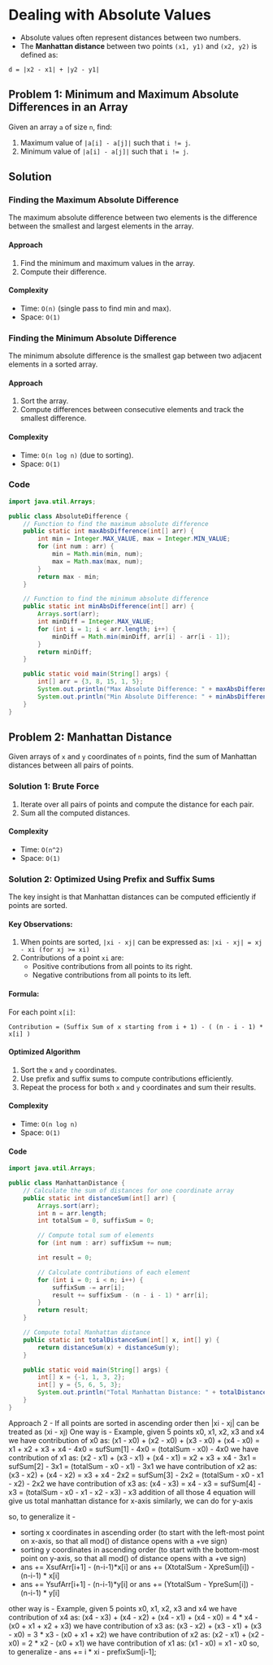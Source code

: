 # Dealing with Absolute Values
- Absolute values often represent distances between two numbers.
- The **Manhattan distance** between two points `(x1, y1)` and `(x2, y2)` is defined as:  
```
d = |x2 - x1| + |y2 - y1|
```

## Problem 1: Minimum and Maximum Absolute Differences in an Array
Given an array `a` of size `n`, find:
1. Maximum value of `|a[i] - a[j]|` such that `i != j`.
2. Minimum value of `|a[i] - a[j]|` such that `i != j`.

## Solution

### Finding the Maximum Absolute Difference
The maximum absolute difference between two elements is the difference between the smallest and largest elements in the array.

#### Approach
1. Find the minimum and maximum values in the array.
2. Compute their difference.

#### Complexity
- Time: `O(n)` (single pass to find min and max).
- Space: `O(1)`

### Finding the Minimum Absolute Difference
The minimum absolute difference is the smallest gap between two adjacent elements in a sorted array.

#### Approach
1. Sort the array.
2. Compute differences between consecutive elements and track the smallest difference.

#### Complexity
- Time: `O(n log n)` (due to sorting).
- Space: `O(1)`

### Code
```java
import java.util.Arrays;

public class AbsoluteDifference {
    // Function to find the maximum absolute difference
    public static int maxAbsDifference(int[] arr) {
        int min = Integer.MAX_VALUE, max = Integer.MIN_VALUE;
        for (int num : arr) {
            min = Math.min(min, num);
            max = Math.max(max, num);
        }
        return max - min;
    }

    // Function to find the minimum absolute difference
    public static int minAbsDifference(int[] arr) {
        Arrays.sort(arr);
        int minDiff = Integer.MAX_VALUE;
        for (int i = 1; i < arr.length; i++) {
            minDiff = Math.min(minDiff, arr[i] - arr[i - 1]);
        }
        return minDiff;
    }

    public static void main(String[] args) {
        int[] arr = {3, 8, 15, 1, 5};
        System.out.println("Max Absolute Difference: " + maxAbsDifference(arr));
        System.out.println("Min Absolute Difference: " + minAbsDifference(arr));
    }
}
```

## Problem 2: Manhattan Distance
Given arrays of `x` and `y` coordinates of `n` points, find the sum of Manhattan distances between all pairs of points.

### Solution 1: Brute Force
1. Iterate over all pairs of points and compute the distance for each pair.
2. Sum all the computed distances.

#### Complexity
- Time: `O(n^2)`
- Space: `O(1)`

### Solution 2: Optimized Using Prefix and Suffix Sums
The key insight is that Manhattan distances can be computed efficiently if points are sorted.

#### Key Observations:
1. When points are sorted, `|xi - xj|` can be expressed as: `|xi - xj| = xj - xi (for xj >= xi)`
2. Contributions of a point `xi` are:
   - Positive contributions from all points to its right.
   - Negative contributions from all points to its left.

#### Formula:
For each point `x[i]`:  
```
Contribution = (Suffix Sum of x starting from i + 1) - ( (n - i - 1) * x[i] )
```

#### Optimized Algorithm
1. Sort the `x` and `y` coordinates.
2. Use prefix and suffix sums to compute contributions efficiently.
3. Repeat the process for both `x` and `y` coordinates and sum their results.

#### Complexity
- Time: `O(n log n)`  
- Space: `O(1)`

#### Code
```java
import java.util.Arrays;

public class ManhattanDistance {
    // Calculate the sum of distances for one coordinate array
    public static int distanceSum(int[] arr) {
        Arrays.sort(arr);
        int n = arr.length;
        int totalSum = 0, suffixSum = 0;

        // Compute total sum of elements
        for (int num : arr) suffixSum += num;

        int result = 0;

        // Calculate contributions of each element
        for (int i = 0; i < n; i++) {
            suffixSum -= arr[i];
            result += suffixSum - (n - i - 1) * arr[i];
        }
        return result;
    }

    // Compute total Manhattan distance
    public static int totalDistanceSum(int[] x, int[] y) {
        return distanceSum(x) + distanceSum(y);
    }

    public static void main(String[] args) {
        int[] x = {-1, 1, 3, 2};
        int[] y = {5, 6, 5, 3};
        System.out.println("Total Manhattan Distance: " + totalDistanceSum(x, y));
    }
}
```


Approach 2 -
If all points are sorted in ascending order then |xi - xj| can be treated as (xi - xj) 
One way is -
Example, given 5 points x0, x1, x2, x3 and x4
we have contribution of x0 as: (x1 - x0) + (x2 - x0) + (x3 - x0) + (x4 - x0) = x1 + x2 + x3 + x4 - 4x0 = sufSum[1] - 4x0 = (totalSum - x0) - 4x0
we have contribution of x1 as: (x2 - x1) + (x3 - x1) + (x4 - x1) = x2 + x3 + x4 - 3x1 = sufSum[2] - 3x1 = (totalSum - x0 - x1) - 3x1
we have contribution of x2 as: (x3 - x2) + (x4 - x2) = x3 + x4 - 2x2 = sufSum[3] - 2x2 = (totalSum - x0 - x1 - x2) - 2x2
we have contribution of x3 as: (x4 - x3) = x4 - x3 = sufSum[4] - x3 = (totalSum - x0 - x1 - x2 - x3) - x3
addition of all those 4 equation will give us total manhattan distance for x-axis
similarly, we can do for y-axis

so, to generalize it -
- sorting x coordinates in ascending order (to start with the left-most point on x-axis, so that all mod() of distance opens with a +ve sign)
- sorting y coordinates in ascending order (to start with the bottom-most point on y-axis, so that all mod() of distance opens with a +ve sign)
- ans += XsufArr[i+1] - (n-i-1)*x[i] or ans += (XtotalSum - XpreSum[i]) - (n-i-1) * x[i]
- ans += YsufArr[i+1] - (n-i-1)*y[i] or ans += (YtotalSum - YpreSum[i]) - (n-i-1) * y[i]


other way is -
Example, given 5 points x0, x1, x2, x3 and x4
we have contribution of x4 as: (x4 - x3) + (x4 - x2) + (x4 - x1) + (x4 - x0) = 4 * x4 - (x0 + x1 + x2 + x3)
we have contribution of x3 as: (x3 - x2) + (x3 - x1) + (x3 - x0) = 3 * x3 - (x0 + x1 + x2)
we have contribution of x2 as: (x2 - x1) + (x2 - x0) = 2 * x2 - (x0 + x1)
we have contribution of x1 as: (x1 - x0) = x1 - x0
so, to generalize -
ans += i * xi - prefixSum[i-1];